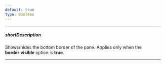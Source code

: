 ```yaml
---
default: true
type: Boolean
---
```

---
##### shortDescription
Shows/hides the bottom border of the pane. Applies only when the **border**.**visible** option is **true**.

---
